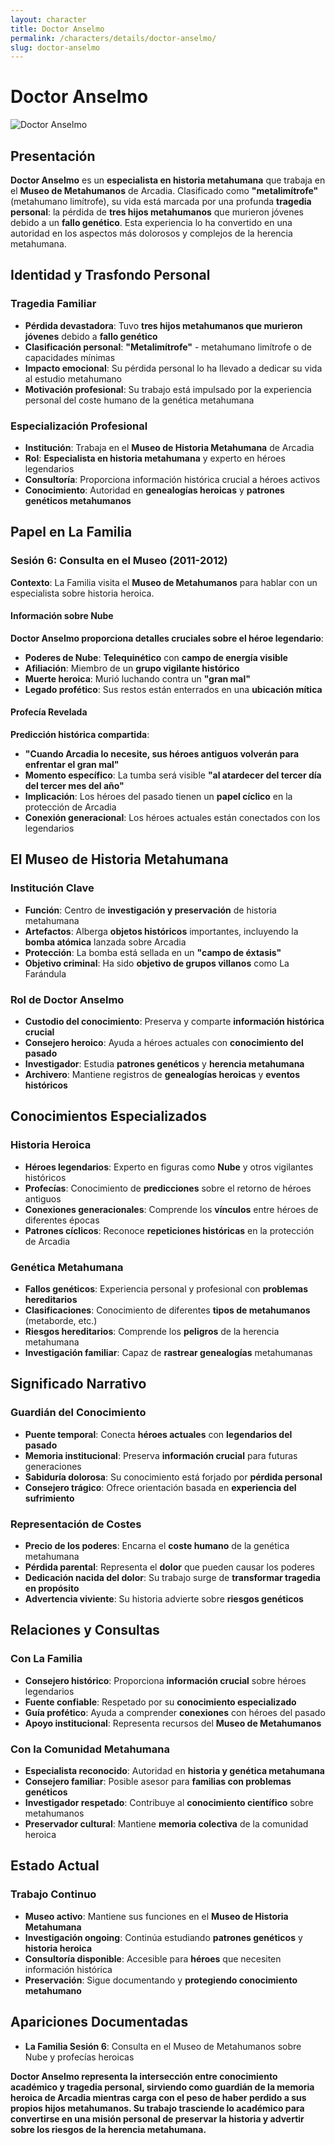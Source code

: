 ```yaml
---
layout: character
title: Doctor Anselmo
permalink: /characters/details/doctor-anselmo/
slug: doctor-anselmo
---
```


# Doctor Anselmo

<div class="character-photo">
  <img src="{{ site.baseurl }}/assets/img/characters/doctor-anselmo.png" alt="Doctor Anselmo" />
</div>

## Presentación
**Doctor Anselmo** es un **especialista en historia metahumana** que trabaja en el **Museo de Metahumanos** de Arcadia. Clasificado como **"metalimítrofe"** (metahumano limítrofe), su vida está marcada por una profunda **tragedia personal**: la pérdida de **tres hijos metahumanos** que murieron jóvenes debido a un **fallo genético**. Esta experiencia lo ha convertido en una autoridad en los aspectos más dolorosos y complejos de la herencia metahumana.

## Identidad y Trasfondo Personal

### **Tragedia Familiar**
- **Pérdida devastadora**: Tuvo **tres hijos metahumanos que murieron jóvenes** debido a **fallo genético**
- **Clasificación personal**: **"Metalimítrofe"** - metahumano limítrofe o de capacidades mínimas
- **Impacto emocional**: Su pérdida personal lo ha llevado a dedicar su vida al estudio metahumano
- **Motivación profesional**: Su trabajo está impulsado por la experiencia personal del coste humano de la genética metahumana

### **Especialización Profesional**
- **Institución**: Trabaja en el **Museo de Historia Metahumana** de Arcadia
- **Rol**: **Especialista en historia metahumana** y experto en héroes legendarios
- **Consultoría**: Proporciona información histórica crucial a héroes activos
- **Conocimiento**: Autoridad en **genealogías heroicas** y **patrones genéticos metahumanos**

## Papel en La Familia

### **Sesión 6: Consulta en el Museo (2011-2012)**
**Contexto**: La Familia visita el **Museo de Metahumanos** para hablar con un especialista sobre historia heroica.

#### **Información sobre Nube**
**Doctor Anselmo proporciona detalles cruciales sobre el héroe legendario**:
- **Poderes de Nube**: **Telequinético** con **campo de energía visible**
- **Afiliación**: Miembro de un **grupo vigilante histórico**
- **Muerte heroica**: Murió luchando contra un **"gran mal"**
- **Legado profético**: Sus restos están enterrados en una **ubicación mítica**

#### **Profecía Revelada**
**Predicción histórica compartida**:
- **"Cuando Arcadia lo necesite, sus héroes antiguos volverán para enfrentar el gran mal"**
- **Momento específico**: La tumba será visible **"al atardecer del tercer día del tercer mes del año"**
- **Implicación**: Los héroes del pasado tienen un **papel cíclico** en la protección de Arcadia
- **Conexión generacional**: Los héroes actuales están conectados con los legendarios

## El Museo de Historia Metahumana

### **Institución Clave**
- **Función**: Centro de **investigación y preservación** de historia metahumana
- **Artefactos**: Alberga **objetos históricos** importantes, incluyendo la **bomba atómica** lanzada sobre Arcadia
- **Protección**: La bomba está sellada en un **"campo de éxtasis"**
- **Objetivo criminal**: Ha sido **objetivo de grupos villanos** como La Farándula

### **Rol de Doctor Anselmo**
- **Custodio del conocimiento**: Preserva y comparte **información histórica crucial**
- **Consejero heroico**: Ayuda a héroes actuales con **conocimiento del pasado**
- **Investigador**: Estudia **patrones genéticos** y **herencia metahumana**
- **Archivero**: Mantiene registros de **genealogías heroicas** y **eventos históricos**

## Conocimientos Especializados

### **Historia Heroica**
- **Héroes legendarios**: Experto en figuras como **Nube** y otros vigilantes históricos
- **Profecías**: Conocimiento de **predicciones** sobre el retorno de héroes antiguos
- **Conexiones generacionales**: Comprende los **vínculos** entre héroes de diferentes épocas
- **Patrones cíclicos**: Reconoce **repeticiones históricas** en la protección de Arcadia

### **Genética Metahumana**
- **Fallos genéticos**: Experiencia personal y profesional con **problemas hereditarios**
- **Clasificaciones**: Conocimiento de diferentes **tipos de metahumanos** (metaborde, etc.)
- **Riesgos hereditarios**: Comprende los **peligros** de la herencia metahumana
- **Investigación familiar**: Capaz de **rastrear genealogías** metahumanas

## Significado Narrativo

### **Guardián del Conocimiento**
- **Puente temporal**: Conecta **héroes actuales** con **legendarios del pasado**
- **Memoria institucional**: Preserva **información crucial** para futuras generaciones
- **Sabiduría dolorosa**: Su conocimiento está forjado por **pérdida personal**
- **Consejero trágico**: Ofrece orientación basada en **experiencia del sufrimiento**

### **Representación de Costes**
- **Precio de los poderes**: Encarna el **coste humano** de la genética metahumana
- **Pérdida parental**: Representa el **dolor** que pueden causar los poderes
- **Dedicación nacida del dolor**: Su trabajo surge de **transformar tragedia en propósito**
- **Advertencia viviente**: Su historia advierte sobre **riesgos genéticos**

## Relaciones y Consultas

### **Con La Familia**
- **Consejero histórico**: Proporciona **información crucial** sobre héroes legendarios
- **Fuente confiable**: Respetado por su **conocimiento especializado**
- **Guía profético**: Ayuda a comprender **conexiones** con héroes del pasado
- **Apoyo institucional**: Representa recursos del **Museo de Metahumanos**

### **Con la Comunidad Metahumana**
- **Especialista reconocido**: Autoridad en **historia y genética metahumana**
- **Consejero familiar**: Posible asesor para **familias con problemas genéticos**
- **Investigador respetado**: Contribuye al **conocimiento científico** sobre metahumanos
- **Preservador cultural**: Mantiene **memoria colectiva** de la comunidad heroica

## Estado Actual

### **Trabajo Continuo**
- **Museo activo**: Mantiene sus funciones en el **Museo de Historia Metahumana**
- **Investigación ongoing**: Continúa estudiando **patrones genéticos** y **historia heroica**
- **Consultoría disponible**: Accesible para **héroes** que necesiten información histórica
- **Preservación**: Sigue documentando y **protegiendo conocimiento metahumano**

## Apariciones Documentadas
- **La Familia Sesión 6**: Consulta en el Museo de Metahumanos sobre Nube y profecías heroicas

**Doctor Anselmo representa la intersección entre conocimiento académico y tragedia personal, sirviendo como guardián de la memoria heroica de Arcadia mientras carga con el peso de haber perdido a sus propios hijos metahumanos. Su trabajo trasciende lo académico para convertirse en una misión personal de preservar la historia y advertir sobre los riesgos de la herencia metahumana.**